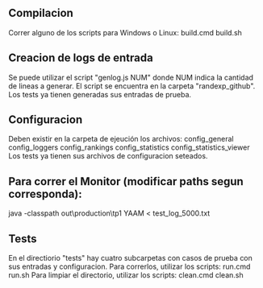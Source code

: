 ## Compilacion
Correr alguno de los scripts para Windows o Linux:
build.cmd
build.sh

## Creacion de logs de entrada
Se puede utilizar el script "genlog.js NUM" donde NUM indica la cantidad de lineas a generar.
El script se encuentra en la carpeta "randexp_github".
Los tests ya tienen generadas sus entradas de prueba.

## Configuracion
Deben existir en la carpeta de ejeución los archivos:
config_general
config_loggers
config_rankings
config_statistics
config_statistics_viewer
Los tests ya tienen sus archivos de configuracion seteados.

## Para correr el Monitor (modificar paths segun corresponda):
java -classpath out\production\tp1 YAAM < test_log_5000.txt

## Tests
En el directiorio "tests" hay cuatro subcarpetas con casos de prueba con sus entradas y configuracion.
Para correrlos, utilizar los scripts:
run.cmd
run.sh
Para limpiar el directorio, utilizar los scripts:
clean.cmd
clean.sh
